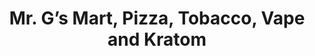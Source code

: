 ---
title: "Mr. G’s Mart, Pizza, Tobacco, Vape and Kratom"
url: /zebulon/mr-gs-mart-pizza-tobacco-vape-and-kratom/
shop: Lebensmittel
---